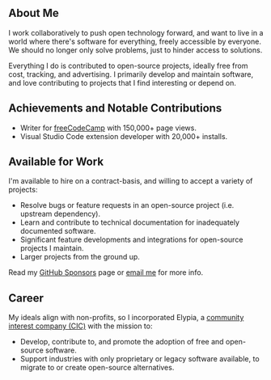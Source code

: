 ## About Me

I work collaboratively to push open technology forward, and want to live in a world where there's software for everything, freely accessible by everyone. We should no longer only solve problems, just to hinder access to solutions.

Everything I do is contributed to open-source projects, ideally free from cost, tracking, and advertising. I primarily develop and maintain software, and love contributing to projects that I find interesting or depend on.

## Achievements and Notable Contributions

* Writer for [freeCodeCamp](https://www.freecodecamp.org/news/author/seth/) with 150,000+ page views.
* Visual Studio Code extension developer with 20,000+ installs.

## Available for Work

I'm available to hire on a contract-basis, and willing to accept a variety of projects:

* Resolve bugs or feature requests in an open-source project (i.e. upstream dependency).
* Learn and contribute to technical documentation for inadequately documented software.
* Significant feature developments and integrations for open-source projects I maintain.
* Larger projects from the ground up.

Read my [GitHub Sponsors](https://github.com/sponsors/SethFalco/) page or [email me](mailto:seth@falco.fun) for more info. 

## Career

My ideals align with non-profits, so I incorporated Elypia, a [community interest company (CIC)](https://en.wikipedia.org/wiki/Community_interest_company) with the mission to: 

* Develop, contribute to, and promote the adoption of free and open-source software.
* Support industries with only proprietary or legacy software available, to migrate to or create open-source alternatives.
